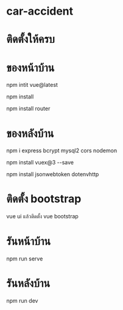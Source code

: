 # car-accident

# ติดตั้งให้ครบ

# ของหน้าบ้าน

npm intit vue@latest

npm install

npm install router

# ของหลังบ้าน

npm i express bcrypt mysql2 cors nodemon

npm install vuex@3 --save

npm install jsonwebtoken dotenvhttp

# ติดตั้ง bootstrap

vue ui
แล้วติดตั้ง vue bootstrap 

# รันหน้าบ้าน

npm run serve

# รันหลังบ้าน

npm run dev
